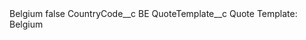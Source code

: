 <?xml version="1.0" encoding="UTF-8"?>
<CustomMetadata xmlns="http://soap.sforce.com/2006/04/metadata" xmlns:xsi="http://www.w3.org/2001/XMLSchema-instance" xmlns:xsd="http://www.w3.org/2001/XMLSchema">
    <label>Belgium</label>
    <protected>false</protected>
    <values>
        <field>CountryCode__c</field>
        <value xsi:type="xsd:string">BE</value>
    </values>
    <values>
        <field>QuoteTemplate__c</field>
        <value xsi:type="xsd:string">Quote Template: Belgium</value>
    </values>
</CustomMetadata>
